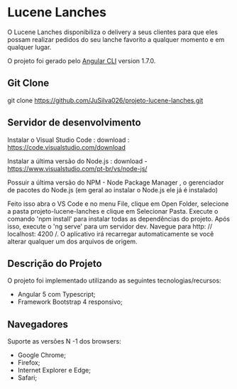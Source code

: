 # Lucene Lanches
O Lucene Lanches disponibiliza o delivery a seus clientes para que eles possam realizar pedidos do seu lanche favorito a qualquer momento e em qualquer lugar.

O projeto foi gerado pelo [Angular CLI](https://github.com/angular/angular-cli) version 1.7.0.

## Git Clone
git clone https://github.com/JuSilva026/projeto-lucene-lanches.git

## Servidor de desenvolvimento

Instalar o Visual Studio Code :
download : https://code.visualstudio.com/download

Instalar a última versão do Node.js :
download - https://www.visualstudio.com/pt-br/vs/node-js/

Possuir a última versão do NPM - Node Package Manager , o gerenciador de pacotes do Node.js (em geral ao instalar o Node.js ele já é instalado)

Feito isso abra o VS Code e no menu File, clique em Open Folder, selecione a pasta projeto-lucene-lanches e clique em Selecionar Pasta.
Execute o comando 'npm install' para instalar todas as dependências do projeto.
Após isso, execute o 'ng serve' para um servidor dev. 
Navegue para http: // localhost: 4200 /. 
O aplicativo irá recarregar automaticamente se você alterar qualquer um dos arquivos de origem.


## Descrição do Projeto

O projeto foi implementado utilizando as seguintes tecnologias/recursos:

- Angular 5 com Typescript;
- Framework Bootstrap 4 responsivo;


## Navegadores

Suporte as versões N -1 dos browsers: 

- Google Chrome;
- Firefox;
- Internet Explorer e Edge;
- Safari;

